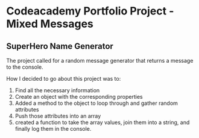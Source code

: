 # Codeacademy Portfolio Project - Mixed Messages

## SuperHero Name Generator

The project called for a random message generator that returns a message to the console.

How I decided to go about this project was to:

1. Find all the necessary information
2. Create an object with the corresponding properties
3. Added a method to the object to loop through and gather random attributes
4. Push those attributes into an array
5. created a function to take the array values, join them into a string, and finally log them in the console.
